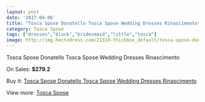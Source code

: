 ```yaml
---
layout: post
date: '2017-04-06'
title: "Tosca Spose Donatello Tosca Spose Wedding Dresses Rinascimento"
category: Tosca Spose
tags: ["dresses","black","bridesmaid","little","tosca"]
image: http://img.hectodress.com/21319-thickbox_default/tosca-spose-donatello-tosca-spose-wedding-dresses-rinascimento.jpg
---
```

Tosca Spose Donatello Tosca Spose Wedding Dresses Rinascimento

On Sales: **$279.2**
<a href="https://www.hectodress.com/tosca-spose/9875-tosca-spose-donatello-tosca-spose-wedding-dresses-rinascimento.html"><amp-img layout="responsive" width="600" height="600" src="//img.hectodress.com/21319-thickbox_default/tosca-spose-donatello-tosca-spose-wedding-dresses-rinascimento.jpg" alt="Tosca Spose Donatello Tosca Spose Wedding Dresses Rinascimento 0" /></a>
<a href="https://www.hectodress.com/tosca-spose/9875-tosca-spose-donatello-tosca-spose-wedding-dresses-rinascimento.html"><amp-img layout="responsive" width="600" height="600" src="//img.hectodress.com/21321-thickbox_default/tosca-spose-donatello-tosca-spose-wedding-dresses-rinascimento.jpg" alt="Tosca Spose Donatello Tosca Spose Wedding Dresses Rinascimento 1" /></a>
<a href="https://www.hectodress.com/tosca-spose/9875-tosca-spose-donatello-tosca-spose-wedding-dresses-rinascimento.html"><amp-img layout="responsive" width="600" height="600" src="//img.hectodress.com/21320-thickbox_default/tosca-spose-donatello-tosca-spose-wedding-dresses-rinascimento.jpg" alt="Tosca Spose Donatello Tosca Spose Wedding Dresses Rinascimento 2" /></a>

Buy it: [Tosca Spose Donatello Tosca Spose Wedding Dresses Rinascimento](https://www.hectodress.com/tosca-spose/9875-tosca-spose-donatello-tosca-spose-wedding-dresses-rinascimento.html "Tosca Spose Donatello Tosca Spose Wedding Dresses Rinascimento")

View more: [Tosca Spose](https://www.hectodress.com/163-tosca-spose "Tosca Spose")
